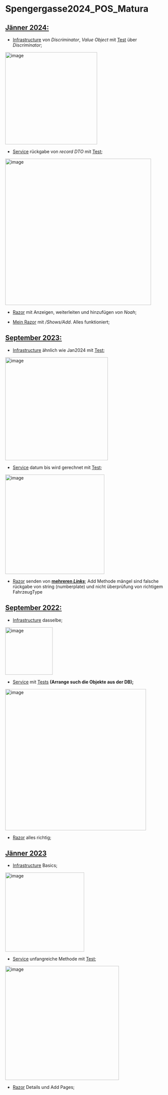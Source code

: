 # Spengergasse2024_POS_Matura
## [Jänner 2024:](https://github.com/EmreAlkan04/Spengergasse2024_POS_Matura/blob/main/Angabe_Kolleg_Jan2024/Angabe.pdf)
* [Infrastructure](https://github.com/EmreAlkan04/Spengergasse2024_POS_Matura/blob/main/Angabe_Kolleg_Jan2024/SPG_Fachtheorie_Angabe/src/SPG_Fachtheorie.Aufgabe1/Infrastructure/AppointmentContext.cs) von *Discriminator*, *Value Object* mit [Test](https://github.com/EmreAlkan04/Spengergasse2024_POS_Matura/blob/main/Angabe_Kolleg_Jan2024/SPG_Fachtheorie_Angabe/test/SPG_Fachtheorie.Aufgabe1.Test/Aufgabe1Test.cs) über *Discriminator*;
  
<img width="291" alt="image" src="https://github.com/user-attachments/assets/9416d4bf-b584-4a55-aef3-82067a2460fd">

* [Service](https://github.com/EmreAlkan04/Spengergasse2024_POS_Matura/blob/main/Angabe_Kolleg_Jan2024/SPG_Fachtheorie_Angabe/src/SPG_Fachtheorie.Aufgabe2/Services/EventService.cs) rückgabe von *record DTO* mit [Test](https://github.com/EmreAlkan04/Spengergasse2024_POS_Matura/blob/main/Angabe_Kolleg_Jan2024/SPG_Fachtheorie_Angabe/test/SPG_Fachtheorie.Aufgabe2.Test/EventServiceTests.cs);

<img width="462" alt="image" src="https://github.com/user-attachments/assets/730b182d-37f7-44ea-950c-cf322335bd0c">

* [Razor](https://github.com/EmreAlkan04/Spengergasse2024_POS_Matura/tree/main/Angabe_Kolleg_Jan2024/SPG_Fachtheorie_Angabe/src/SPG_Fachtheorie.Aufgabe3.RazorPages/Pages) mit Anzeigen, weiterleiten und hinzufügen _von Noah_;

* [Mein Razor](https://github.com/EmreAlkan04/Spengergasse2024_POS_Matura/tree/main/Angabe_Kolleg_Jan2024/SPG_Fachtheorie_Angabe/src/Emres-SPG_Fachtheorie.Aufgabe3.RazorPages/Pages) mit _/Shows/Add_. Alles funktioniert; 



## [September 2023:](https://github.com/EmreAlkan04/Spengergasse2024_POS_Matura/blob/main/Angabe_Kolleg_Sept2023/Angabe.pdf)

* [Infrastructure](https://github.com/EmreAlkan04/Spengergasse2024_POS_Matura/blob/main/Angabe_Kolleg_Sept2023/SPG_Fachtheorie/SPG_Fachtheorie/src/SPG_Fachtheorie.Aufgabe1/Infrastructure/AppointmentContext.cs) ähnlich wie Jan2024 mit [Test](https://github.com/EmreAlkan04/Spengergasse2024_POS_Matura/blob/main/Angabe_Kolleg_Sept2023/SPG_Fachtheorie/SPG_Fachtheorie/test/SPG_Fachtheorie.Aufgabe1.Test/Aufgabe1Test.cs);

<img width="325" alt="image" src="https://github.com/user-attachments/assets/b261932f-fe77-4c72-aef5-4c65970802cf">

* [Service](https://github.com/EmreAlkan04/Spengergasse2024_POS_Matura/blob/main/Angabe_Kolleg_Sept2023/SPG_Fachtheorie/SPG_Fachtheorie/src/SPG_Fachtheorie.Aufgabe2/Services/StickerService.cs) datum bis wird gerechnet mit [Test](https://github.com/EmreAlkan04/Spengergasse2024_POS_Matura/blob/main/Angabe_Kolleg_Sept2023/SPG_Fachtheorie/SPG_Fachtheorie/test/SPG_Fachtheorie.Aufgabe2.Test/StickerServiceTests.cs);

<img width="314" alt="image" src="https://github.com/user-attachments/assets/45434328-e8bf-456f-b33d-046604574d6e">

* [Razor](https://github.com/EmreAlkan04/Spengergasse2024_POS_Matura/tree/main/Angabe_Kolleg_Sept2023/SPG_Fachtheorie/SPG_Fachtheorie/src/SPG_Fachtheorie.Aufgabe3.RazorPages/Pages) senden von [**mehreren _Links_**](https://github.com/EmreAlkan04/Spengergasse2024_POS_Matura/blob/main/Angabe_Kolleg_Sept2023/SPG_Fachtheorie/SPG_Fachtheorie/src/SPG_Fachtheorie.Aufgabe3.RazorPages/Pages/Customers/Index.cshtml); Add Methode mängel sind falsche rückgabe von string (numberplate) und nicht überprüfung von richtigem FahrzeugType  



## [September 2022:](https://github.com/EmreAlkan04/Spengergasse2024_POS_Matura/blob/main/Angabe_Kolleg_Sept2022/FT%20AIF_KIF%2020220923.pdf)

* [Infrastructure](https://github.com/EmreAlkan04/Spengergasse2024_POS_Matura/blob/main/Angabe_Kolleg_Sept2022/SPG_Fachtheorie/src/FTSept2022.Aufgabe1/ScooterContext.cs) dasselbe;

<img width="150" alt="image" src="https://github.com/user-attachments/assets/0c83429a-d9d0-4d80-86e2-ddd2c1883035">

* [Service](https://github.com/EmreAlkan04/Spengergasse2024_POS_Matura/blob/main/Angabe_Kolleg_Sept2022/SPG_Fachtheorie/src/FTSept2022.Aufgabe2/Services/CourseService.cs) mit [Tests](https://github.com/EmreAlkan04/Spengergasse2024_POS_Matura/blob/main/Angabe_Kolleg_Sept2022/SPG_Fachtheorie/src/FTSept2022.Aufgabe2.Test/CourseServiceTests.cs) **(Arrange such die Objekte aus der DB);**

<img width="446" alt="image" src="https://github.com/user-attachments/assets/a600a179-3981-4e69-a697-ba5a9f9273da">

* [Razor](https://github.com/EmreAlkan04/Spengergasse2024_POS_Matura/tree/main/Angabe_Kolleg_Sept2022/SPG_Fachtheorie/src/FTSept2022.Aufgabe3.RazorPages/Pages) alles richtig;

## [Jänner 2023](https://github.com/EmreAlkan04/Spengergasse2024_POS_Matura/blob/main/Angabe_Kolleg_Jan2023/FT_AIF_KIF_BIF_CIF_20230116_v2.pdf) 

* [Infrastructure](https://github.com/EmreAlkan04/Spengergasse2024_POS_Matura/blob/main/Angabe_Kolleg_Jan2023/SPG_Fachtheorie/src/SPG_Fachtheorie.Aufgabe1/Infrastructure/UserContext.cs) Basics;

<img width="250" alt="image" src="https://github.com/user-attachments/assets/c0693406-1c4f-4602-a17a-16c2d752aa70">

* [Service](https://github.com/EmreAlkan04/Spengergasse2024_POS_Matura/blob/main/Angabe_Kolleg_Jan2023/SPG_Fachtheorie/src/SPG_Fachtheorie.Aufgabe2/Services/PodcastService.cs) unfangreiche Methode mit [Test](https://github.com/EmreAlkan04/Spengergasse2024_POS_Matura/blob/main/Angabe_Kolleg_Jan2023/SPG_Fachtheorie/src/SPG_Fachtheorie.Aufgabe2.Test/DatabaseContextTest.cs);

<img width="360" alt="image" src="https://github.com/user-attachments/assets/beb04d59-c240-48e6-b974-628045047f96">

* [Razor](https://github.com/EmreAlkan04/Spengergasse2024_POS_Matura/tree/main/Angabe_Kolleg_Jan2023/SPG_Fachtheorie/src/SPG_Fachtheorie.Aufgabe3.RazorPages/Pages) Details und Add Pages;
